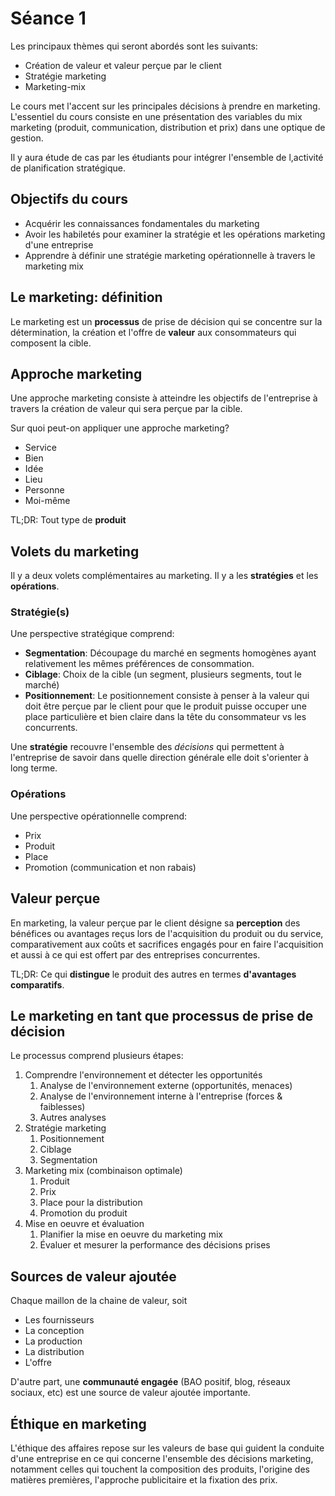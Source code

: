 # Séance 1

Les principaux thèmes qui seront abordés sont les suivants:

- Création de valeur et valeur perçue par le client
- Stratégie marketing
- Marketing-mix

Le cours met l'accent sur les principales décisions à prendre en marketing. L'essentiel du cours consiste en une présentation des variables du mix marketing (produit, communication, distribution et prix) dans une optique de gestion.

Il y aura étude de cas par les étudiants pour intégrer l'ensemble de l,activité de planification stratégique.

## Objectifs du cours

- Acquérir les connaissances fondamentales du marketing
- Avoir les habiletés pour examiner la stratégie et les opérations marketing d'une entreprise
- Apprendre à définir une stratégie marketing opérationnelle à travers le marketing mix

## Le marketing: définition

Le marketing est un **processus** de prise de décision qui se concentre sur la détermination, la création et l'offre de **valeur** aux consommateurs qui composent la cible.

## Approche marketing

Une approche marketing consiste à atteindre les objectifs de l'entreprise à travers la création de valeur qui sera perçue par la cible.

Sur quoi peut-on appliquer une approche marketing?

- Service
- Bien
- Idée
- Lieu
- Personne
- Moi-même

TL;DR: Tout type de **produit**

## Volets du marketing

Il y a deux volets complémentaires au marketing. Il y a les **stratégies** et les **opérations**.

### Stratégie(s)

Une perspective stratégique comprend:

- **Segmentation**: Découpage du marché en segments homogènes ayant relativement les mêmes préférences de consommation.
- **Ciblage**: Choix de la cible (un segment, plusieurs segments, tout le marché)
- **Positionnement**: Le positionnement consiste à penser à la valeur qui doit être perçue par le client pour que le produit puisse occuper une place particulière et bien claire dans la tête du consommateur vs les concurrents.

Une **stratégie** recouvre l'ensemble des *décisions* qui permettent à l'entreprise de savoir dans quelle direction générale elle doit s'orienter à long terme.

### Opérations

Une perspective opérationnelle comprend:

- Prix
- Produit
- Place
- Promotion (communication et non rabais)



## Valeur perçue

En marketing, la valeur perçue par le client désigne sa **perception** des bénéfices ou avantages reçus lors de l'acquisition du produit ou du service, comparativement aux coûts et sacrifices engagés pour en faire l'acquisition et aussi à ce qui est offert par des entreprises concurrentes.

TL;DR: Ce qui **distingue** le produit des autres en termes **d'avantages comparatifs**.

## Le marketing en tant que processus de prise de décision

Le processus comprend plusieurs étapes:

1. Comprendre l'environnement et détecter les opportunités
    1. Analyse de l'environnement externe (opportunités, menaces)
    1. Analyse de l'environnement interne à l'entreprise (forces & faiblesses)
    1. Autres analyses
1. Stratégie marketing
    1. Positionnement
    1. Ciblage
    1. Segmentation
1. Marketing mix (combinaison optimale)
    1. Produit
    1. Prix
    1. Place pour la distribution
    1. Promotion du produit
1. Mise en oeuvre et évaluation
    1. Planifier la mise en oeuvre du marketing mix
    1. Évaluer et mesurer la performance des décisions prises

## Sources de valeur ajoutée

Chaque maillon de la chaine de valeur, soit

- Les fournisseurs
- La conception
- La production
- La distribution
- L'offre

D'autre part, une **communauté engagée** (BAO positif, blog, réseaux sociaux, etc) est une source de valeur ajoutée importante.

## Éthique en marketing

L'éthique des affaires repose sur les valeurs de base qui guident la conduite d'une entreprise en ce qui concerne l'ensemble des décisions marketing, notamment celles qui touchent la composition des produits, l'origine des matières premières, l'approche publicitaire et la fixation des prix.

